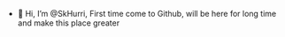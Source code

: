 - 👋 Hi, I’m @SkHurri, First time come to Github, will be here for long time and make this place greater

<!---
SkHurri/SkHurri is a ✨ special ✨ repository because its `README.md` (this file) appears on your GitHub profile.
You can click the Preview link to take a look at your changes.
--->
